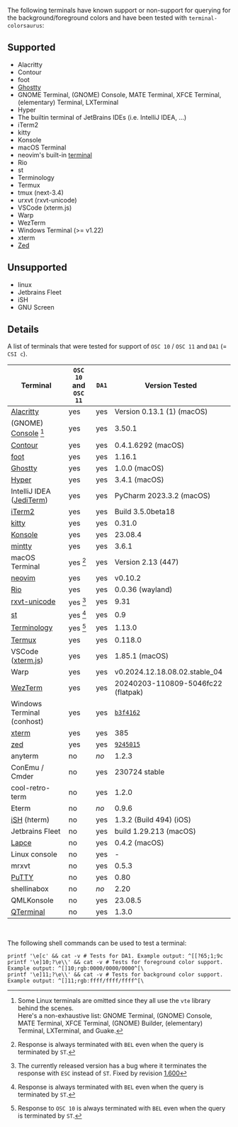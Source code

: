 The following terminals have known support or non-support for
querying for the background/foreground colors and have been tested
with `terminal-colorsaurus`:

## Supported
* Alacritty
* Contour
* foot
* [Ghostty]
* GNOME Terminal, (GNOME) Console, MATE Terminal, XFCE Terminal, (elementary) Terminal, LXTerminal
* Hyper
* The builtin terminal of JetBrains IDEs (i.e. IntelliJ IDEA, …)
* iTerm2
* kitty
* Konsole
* macOS Terminal
* neovim's built-in [terminal][nvim-terminal]
* Rio
* st
* Terminology
* Termux
* tmux (next-3.4)
* urxvt (rxvt-unicode)
* VSCode (xterm.js)
* Warp
* WezTerm
* Windows Terminal (>= v1.22)
* xterm
* [Zed](https://zed.dev)

## Unsupported
* linux
* Jetbrains Fleet
* iSH
* GNU Screen

## Details

A list of terminals that were tested for support of `OSC 10` / `OSC 11` and `DA1` (= `CSI c`).

| Terminal                   | `OSC 10` and `OSC 11` | `DA1` | Version Tested                     |
|----------------------------|-----------------------|-------|------------------------------------|
| [Alacritty]                | yes                   | yes   | Version 0.13.1 (1) (macOS)         |
| (GNOME) [Console] [^1]     | yes                   | yes   | 3.50.1                             |
| [Contour]                  | yes                   | yes   | 0.4.1.6292 (macOS)                 |
| [foot]                     | yes                   | yes   | 1.16.1                             |
| [Ghostty]                  | yes                   | yes   | 1.0.0 (macOS)                      |
| [Hyper]                    | yes                   | yes   | 3.4.1 (macOS)                      |
| IntelliJ IDEA ([JediTerm]) | yes                   | yes   | PyCharm 2023.3.2 (macOS)           |
| [iTerm2]                   | yes                   | yes   | Build 3.5.0beta18                  |
| [kitty]                    | yes                   | yes   | 0.31.0                             |
| [Konsole]                  | yes                   | yes   | 23.08.4                            |
| [mintty]                   | yes                   | yes   | 3.6.1                              |
| macOS Terminal             | yes [^3]              | yes   | Version 2.13 (447)                 |
| [neovim][nvim-terminal]    | yes                   | yes   | v0.10.2                            |
| [Rio]                      | yes                   | yes   | 0.0.36 (wayland)                   |
| [rxvt-unicode]             | yes [^2]              | yes   | 9.31                               |
| [st]                       | yes [^3]              | yes   | 0.9                                |
| [Terminology]              | yes [^4]              | yes   | 1.13.0                             |
| [Termux]                   | yes                   | yes   | 0.118.0                            |
| VSCode ([xterm.js])        | yes                   | yes   | 1.85.1 (macOS)                     |
| Warp                       | yes                   | yes   | v0.2024.12.18.08.02.stable\_04     |
| [WezTerm]                  | yes                   | yes   | 20240203-110809-5046fc22 (flatpak) |
| Windows Terminal (conhost) | yes                   | yes   | [`b3f4162`][conhost-commit]        |
| [xterm]                    | yes                   | yes   | 385                                |
| [zed]                      | yes                   | yes   | [`9245015`][zed-commit]|
| anyterm                    | no                    | *no*  | 1.2.3                              |
| ConEmu / Cmder             | no                    | yes   | 230724 stable                      |
| cool-retro-term            | no                    | yes   | 1.2.0                              |
| Eterm                      | no                    | *no*  | 0.9.6                              |
| [iSH] (hterm)              | no                    | yes   | 1.3.2 (Build 494) (iOS)            |
| Jetbrains Fleet            | no                    | yes   | build 1.29.213 (macOS)             |
| [Lapce]                    | no                    | yes   | 0.4.2 (macOS)                      |
| Linux console              | no                    | yes   | -                                  |
| mrxvt                      | no                    | yes   | 0.5.3                              |
| [PuTTY]                    | no                    | yes   | 0.80                               |
| shellinabox                | no                    | *no*  | 2.20                               |
| QMLKonsole                 | no                    | yes   | 23.08.5                            |
| [QTerminal]                | no                    | yes   | 1.3.0                              |

<br>

[^1]: Some Linux terminals are omitted since they all use the `vte` library behind the scenes. \
      Here's a non-exhaustive list: GNOME Terminal, (GNOME) Console, MATE Terminal, XFCE Terminal, (GNOME) Builder, (elementary) Terminal, LXTerminal, and Guake.
[^2]: The currently released version has a bug where it terminates the response with `ESC` instead of `ST`. Fixed by revision [1.600](http://cvs.schmorp.de/rxvt-unicode/src/command.C?revision=1.600&view=markup)
[^3]: Response is always terminated with `BEL` even when the query is terminated by `ST`.
[^4]: Response to `OSC 10` is always terminated with `BEL` even when the query is terminated by `ST`.

The following shell commands can be used to test a terminal:
```shell
printf '\e[c' && cat -v # Tests for DA1. Example output: ^[[?65;1;9c
printf '\e]10;?\e\\' && cat -v # Tests for foreground color support. Example output: ^[]10;rgb:0000/0000/0000^[\
printf '\e]11;?\e\\' && cat -v # Tests for background color support. Example output: ^[]11;rgb:ffff/ffff/ffff^[\
```

[Alacritty]: https://alacritty.org/
[anyterm]: https://anyterm.org/
[conhost-commit]: https://github.com/microsoft/terminal/commit/b3f41626b4d212da8ca7c08077b12c289f918c86
[Console]: https://apps.gnome.org/en-GB/Console/
[Contour]: https://contour-terminal.org/
[cool-retro-term]: https://github.com/Swordfish90/cool-retro-term
[Ghostty]: https://ghostty.org
[foot]: https://codeberg.org/dnkl/foot
[Hyper]: https://hyper.is/
[iSH]: https://ish.app/
[iTerm2]: https://iterm2.com/
[JediTerm]: https://github.com/JetBrains/jediterm
[kitty]: https://sw.kovidgoyal.net/kitty/
[Konsole]: https://konsole.kde.org/
[Lapce]: https://lapce.dev/
[mintty]: https://mintty.github.io/
[nvim-terminal]: http://neovim.io/doc/user/terminal.html
[PuTTY]: https://www.chiark.greenend.org.uk/~sgtatham/putty/
[QTerminal]: https://github.com/lxqt/qterminal
[Rio Terminal]: https://raphamorim.io/rio/
[Rio]: https://raphamorim.io/rio/
[rxvt-unicode]: http://software.schmorp.de/pkg/rxvt-unicode.html
[shellinabox]: https://github.com/shellinabox/shellinabox
[st]: https://st.suckless.org/
[Terminology]: http://www.enlightenment.org/
[Termux]: https://termux.dev/en/
[WezTerm]: https://wezfurlong.org/wezterm/
[xterm.js]: https://xtermjs.org/
[xterm]: https://invisible-island.net/xterm/
[zed-commit]: https://github.com/zed-industries/zed/commit/9245015d1a005611801d7393e4d7e3cdf5fbca0c
[zed]: https://zed.dev/
